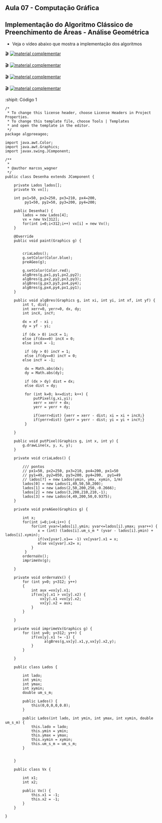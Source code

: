 ## Aula 07 - Computação Gráfica

## Implementação do Algoritmo Clássico de Preenchimento de Áreas - Análise Geométrica

- Veja o vídeo abaixo que mostra a implementação dos algoritmos
 
🎬
[![material complementar](https://github.com/marcoswagner-commits/projetos_cg/blob/9a7a875a273c69f03b6048ea2138b963fd82fa7b/Capa_Aula7.png)](https://www.youtube.com/watch?v=zQzDaPgwTRE)

🎬
[![material complementar](https://github.com/marcoswagner-commits/projetos_cg/blob/9a7a875a273c69f03b6048ea2138b963fd82fa7b/Capa_Aula7.png)](https://www.youtube.com/watch?v=q83M8KEwCAA)

🎬
[![material complementar](https://github.com/marcoswagner-commits/projetos_cg/blob/9a7a875a273c69f03b6048ea2138b963fd82fa7b/Capa_Aula7.png)](https://www.youtube.com/watch?v=dzdvA3lyvsw)

🎬
[![material complementar](https://github.com/marcoswagner-commits/projetos_cg/blob/9a7a875a273c69f03b6048ea2138b963fd82fa7b/Capa_Aula7.png)](https://www.youtube.com/watch?v=6Qk4JtBliiU)


:shipit: Código 1
```
/*
 * To change this license header, choose License Headers in Project Properties.
 * To change this template file, choose Tools | Templates
 * and open the template in the editor.
 */
package algpreeageo;

import java.awt.Color;
import java.awt.Graphics;
import javax.swing.JComponent;

/**
 *
 * @author marcos_wagner
 */
public class Desenha extends JComponent {
    
    private Lados lados[];
    private Vx vx[];
    
    int px1=50, px2=250, px3=210, px4=200,
         py1=50, py2=50, py3=200, py4=200;  
        
    public Desenha() {
        lados = new Lados[4];
        vx = new Vx[312];
        for(int i=0;i<312;i++) vx[i] = new Vx();
    }
    
    @Override
    public void paint(Graphics g) {
        
        
        criaLados();
        g.setColor(Color.blue);
        preAGeo(g);
        
        g.setColor(Color.red);
        algBres(g,px1,py1,px2,py2);
        algBres(g,px2,py2,px3,py3);
        algBres(g,px3,py3,px4,py4);
        algBres(g,px4,py4,px1,py1);
    }
        
    public void algBres(Graphics g, int xi, int yi, int xf, int yf) {
        int t, dist;
        int xerr=0, yerr=0, dx, dy;
        int incX, incY;
        
        dx = xf - xi ;
        dy = yf - yi; 
        
        if (dx > 0) incX = 1;
        else if(dx==0) incX = 0;
        else incX = -1;
        
         if (dy > 0) incY = 1;
         else if(dy==0) incY = 0;
        else incY = -1;
         
         dx = Math.abs(dx);
         dy = Math.abs(dy);
         
         if (dx > dy) dist = dx;
         else dist = dy;
         
         for (int k=0; k<=dist; k++) {
             putPixel(g,xi,yi);
             xerr = xerr + dx;
             yerr = yerr + dy;
             
             if(xerr>dist) {xerr = xerr - dist; xi = xi + incX;}
             if(yerr>dist) {yerr = yerr - dist; yi = yi + incY;}
         }
        
    }
    
    public void putPixel(Graphics g, int x, int y) {
        g.drawLine(x, y, x, y);
    }

    private void criaLados() {
        
        /// pontos
        // px1=50, px2=250, px3=210, px4=200, px1=50
        // py1=49, py2=050, py3=200, py4=200,  py1=49
        // lados[?] = new Lados(ymin, ymx, xymin, 1/m)
        lados[0] = new Lados(1,49,50,50,200);
        lados[1] = new Lados(2,50,200,250,-0.2666);
        lados[2] = new Lados(3,200,210,210,-1);
        lados[3] = new Lados(4,49,200,50,0.9375);
    }

    private void preAGeo(Graphics g) {
      
        int x;
        for(int i=0;i<4;i++) {
            for(int yvar=lados[i].ymin; yvar<=lados[i].ymax; yvar++) {
               x = (int) (lados[i].um_s_m * (yvar - lados[i].ymin) + lados[i].xymin);
               if(vx[yvar].x1== -1) vx[yvar].x1 = x;
               else vx[yvar].x2= x;
            }
         }
        ordernaVx();
        imprimeVx(g);
        
    }

    private void ordernaVx() {
        for (int y=0; y<312; y++)
        {
            int aux =vx[y].x1;
            if(vx[y].x1 > vx[y].x2) {
                vx[y].x1 =vx[y].x2;
                vx[y].x2 = aux;
            }
        }
        
    }

    private void imprimeVx(Graphics g) {
        for (int y=0; y<312; y++) {
            if(vx[y].x1 != -1) {
                  algBres(g,vx[y].x1,y,vx[y].x2,y);
            }
        }
        
    }

    public class Lados {
        
        int lado;
        int ymin;
        int ymax;
        int xymin;
        double um_s_m;

        public Lados() {
            this(0,0,0,0,0.0);
        }

        public Lados(int lado, int ymin, int ymax, int xymin, double um_s_m) {
            this.lado = lado;
            this.ymin = ymin;
            this.ymax = ymax;
            this.xymin = xymin;
            this.um_s_m = um_s_m;
        }
        
        
    }

    public class Vx {
        
        int x1;
        int x2;

        public Vx() {
            this.x1 = -1;
            this.x2 = -1;
        }
    }
    
}


```
